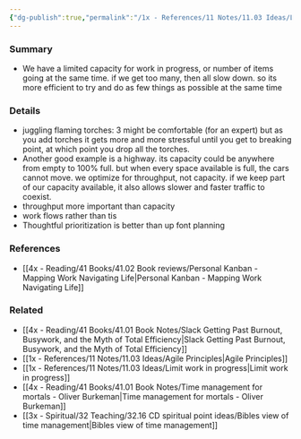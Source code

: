 ```yaml
---
{"dg-publish":true,"permalink":"/1x - References/11 Notes/11.03 Ideas/Limit work in progress/","title":"Limit work in progress","noteIcon":"","created":"2023-11-17T20:43:36.000+03:00","updated":"2024-02-14T20:18:28.210+03:00"}
---
```



### Summary
- We have a limited capacity for work in progress, or number of items going at the same time. if we get too many, then all slow down. so its more efficient to try and do as few things as possible at the same time

### Details
- juggling flaming torches: 3 might be comfortable (for an expert) but as you add torches it gets more and more stressful until you get to breaking point, at which point you drop all the torches.
- Another good example is a highway. its capacity could be anywhere from empty to 100% full. but when every space available is full, the cars cannot move. we optimize for throughput, not capacity.  if we keep part of our capacity available, it also allows slower and faster traffic to coexist.
- throughput more important than capacity
- work flows rather than tis
- Thoughtful prioritization is better than up font planning

### References
- [[4x - Reading/41 Books/41.02 Book reviews/Personal Kanban - Mapping Work Navigating Life\|Personal Kanban - Mapping Work Navigating Life]]

### Related
- [[4x - Reading/41 Books/41.01 Book Notes/Slack Getting Past Burnout, Busywork, and the Myth of Total Efficiency\|Slack Getting Past Burnout, Busywork, and the Myth of Total Efficiency]]
- [[1x - References/11 Notes/11.03 Ideas/Agile Principles\|Agile Principles]]
- [[1x - References/11 Notes/11.03 Ideas/Limit work in progress\|Limit work in progress]]
- [[4x - Reading/41 Books/41.01 Book Notes/Time management for mortals - Oliver Burkeman\|Time management for mortals - Oliver Burkeman]]
- [[3x - Spiritual/32 Teaching/32.16 CD spiritual point ideas/Bibles view of time management\|Bibles view of time management]]